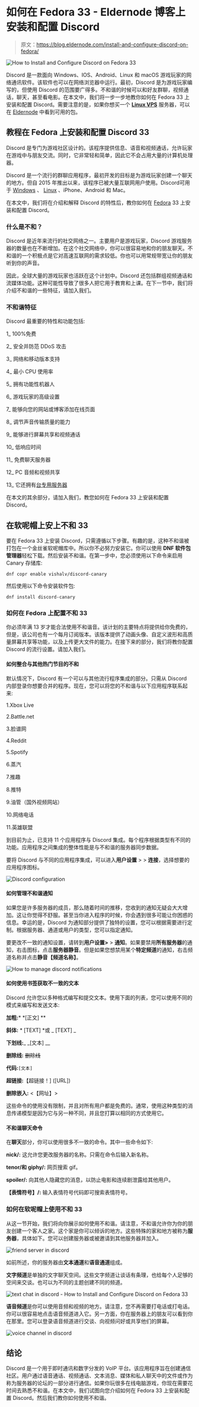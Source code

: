 # 如何在 Fedora 33 - Eldernode 博客上安装和配置 Discord

> 原文：<https://blog.eldernode.com/install-and-configure-discord-on-fedora/>

![How to Install and Configure Discord on Fedora 33](img/e3299954c801fca82fbd1c963408cde1.png)

Discord 是一款面向 Windows、IOS、Android、Linux 和 macOS 游戏玩家的网络通讯软件。该软件也可以在网络浏览器中运行。最初，Discord 是为游戏玩家编写的，但使用 Discord 的范围要广得多。不和谐的时候可以和好友群聊，视频通话，聊天，甚至看电影。在本文中，我们将一步一步地教你如何在 Fedora 33 上安装和配置 Discord。需要注意的是，如果你想买一个 **[Linux VPS](https://eldernode.com/linux-vps/)** 服务器，可以在 [Eldernode](https://eldernode.com/) 中看到可用的包。

## **教程在 Fedora 上安装和配置 Discord 33**

Discord 是专门为游戏社区设计的。该程序提供信息、语音和视频通话，允许玩家在游戏中与朋友交流。同时，它非常轻和简单，因此它不会占用大量的计算机处理器。

Discord 是一个流行的群聊应用程序，最初开发的目标是为游戏玩家创建一个聊天的地方。但自 2015 年推出以来，该程序已被大量互联网用户使用。Discord‌可用于 [Windows](https://blog.eldernode.com/tag/windows/) 、 [Linux](https://blog.eldernode.com/tag/linux/) 、iPhone、Android 和 Mac。

在本文中，我们将在介绍和解释 Discord 的特性后，教你如何在 [Fedora](https://blog.eldernode.com/tag/fedora/) 33 上安装和配置 Discord。

### **什么是不和？**

Discord 是近年来流行的社交网络之一。主要用户是游戏玩家，Discord 游戏服务器的数量也在不断增加。在这个社交网络中，你可以很容易地和你的朋友聊天。不和谐的一个积极点是它对高速互联网的需求较低。你也可以用常规带宽让你的朋友听到你的声音。

因此，全球大量的游戏玩家也活跃在这个计划中。Discord 还包括群组视频通话和流媒体功能。这种可能性导致了很多人把它用于教育和上课。在下一节中，我们将介绍不和谐的一些特征，请加入我们。

### **不和谐特征**

Discord 最重要的特性和功能包括:

1_ 100%免费

2_ 安全并防范 DDoS 攻击

3_ 网络和移动版本支持

4_ 最小 CPU 使用率

5_ 拥有功能性机器人

6_ 游戏玩家的高级设置

7_ 能够向您的网站或博客添加在线页面

8_ 调节声音传输质量的能力

9_ 能够进行屏幕共享和视频通话

10_ 低响应时间

11_ 免费聊天服务器

12_ PC 音频和视频共享

13_ 它还拥有[台专用服务器](https://eldernode.com/dedicated-server/)

在本文的其余部分，请加入我们，教您如何在 Fedora 33 上安装和配置 Discord。

## **在软呢帽上安上不和 33**

要在 Fedora 33 上安装 Discord，只需遵循以下步骤。有趣的是，这种不和谐被打包在一个金丝雀软呢帽库中。所以你不必努力安装它。你可以使用 **DNF 软件包管理器**轻松下载。然后安装不和谐。在第一步中，您必须使用以下命令来启用 Canary 存储库:

```
dnf copr enable vishalv/discord-canary
```

然后使用以下命令安装软件包:

```
dnf install discord-canary
```

### **如何在 Fedora 上配置不和 33**

你必须年满 13 岁才能合法使用不和谐音。该计划的主要特点将提供给你免费的，但是，该公司也有一个每月订阅版本。该版本提供了动画头像、自定义波形和高质量屏幕共享等功能，以及上传更大文件的能力。在接下来的部分，我们将教你配置 Discord 的流行设置。请加入我们。

#### **如何整合与其他热门节目的不和**

默认情况下，Discord 有一个可以与其他流行程序集成的部分。只需从 Discord 内部登录你想要合并的程序。现在，您可以将您的不和谐与以下应用程序联系起来:

1.Xbox Live

2.Battle.net

3.脸谱网

4.Reddit

5.Spotify

6.蒸汽

7.推趣

8.推特

9.油管（国外视频网站）

10.网络电话

11.英雄联盟

到目前为止，已支持 11 个应用程序与 Discord 集成。每个程序根据类型有不同的功能。应用程序之间集成的整体性能是与不和谐的服务器同步数据。

要将 Discord 与不同的应用程序集成，可以进入**用户设置** > > **连接**，选择想要的应用程序图标。

![Discord configuration](img/37fab8a8935ef4f44c19fbb1fa7d1769.png)

#### **如何管理不和谐通知**

如果您是许多服务器的成员，那么随着时间的推移，您收到的通知无疑会大大增加。这让你觉得不舒服。甚至当你进入程序的时候，你会遇到很多可能让你困惑的信息。幸运的是，Discord 为通知部分提供了独特的设置，您可以根据需要进行定制。根据服务器、通道或用户的类型，您可以指定通知。

要更改不一致的通知设置，请转到**用户设置>** > **通知**。如果要禁用**所有服务器**的通知，右击图标，点击**服务器静音**。但是如果您想禁用某个**特定频道**的通知，右击频道名称并点击**静音【频道名称】**。

![How to manage discord notifications](img/796fddfceef495d2c1f65e714fb12135.png)

#### **如何使用书签获取不一致的文本**

Discord 允许您以多种格式编写和提交文本。使用下面的列表，您可以使用不同的模式来编写和发送文本:

**加粗:*** *[正文] **

**斜体:** * [TEXT] *或 _ [TEXT] _

**下划线:**_ _[文本] __

**删除线:** ~~删除线~~

**代码:**`[文本]`

**超链接:**【超链接！] ([URL])

**删除嵌入:** <【网址】>

这些命令的使用没有限制，并且对所有用户都是免费的。通常，使用这种类型的消息传递模型是因为它与另一种不同，并且您打算以相同的方式使用它。

#### **不和谐聊天命令**

在**聊天**部分，你可以使用很多不一致的命令。其中一些命令如下:

**nick/:** 这允许您更改服务器的名称。只需在命令后输入新名称。

**tenor/和 giphy/:** 网页搜索 gif。

**spoiler/:** 向其他人隐藏您的消息，以防止电影和连续剧泄露给其他用户。

**【表情符号】/:** 输入表情符号代码即可搜索表情符号。

### **如何在软呢帽上使用不和 33**

从这一节开始，我们将向你展示如何使用不和谐。请注意，不和谐允许你为你的朋友创建一个客人之家。这个家是你可以倾诉的地方。这些特殊的家和地方被称为**服务器**，具体如下。您可以创建服务器或被邀请到其他服务器并加入。

![friend server in discord](img/ab0fce55c90966a367ad18d3f06889d2.png)

如前所述，你的服务器由**文本通道**和**语音通道**组成。

**文字频道**是单独的文字聊天空间。这些文字频道让谈话有条理，也给每个人足够的空间来交谈。也可以为不同的主题创建不同的频道。

![text chat in discord - How to Install and Configure Discord on Fedora 33](img/bd01bd61abae540f6a19b4053e2581a9.png)

**语音频道**是你可以使用音频和视频的地方。请注意，您不再需要打电话或打电话。你可以很容易地点击语音频道进入它。另一方面，你在服务器上的朋友可以看到你在那里。您可以登录语音频道进行交谈、向视频问好或共享他们的屏幕。

![voice channel in discord](img/6e0a85cd91f7602c3aee396b72ae6e31.png)

## 结论

Discord 是一个用于即时通讯和数字分发的 VoIP 平台。该应用程序旨在创建通信社区。用户通过语音通话、视频通话、文本消息、媒体和私人聊天中的文件或作为称为服务器的论坛的一部分进行通信。如果你玩很多在线电脑游戏，你现在需要花时间去熟悉不和谐。在本文中，我们试图向您介绍如何在 Fedora 33 上安装和配置 Discord。然后我们教你如何使用不和谐。